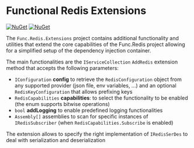 ﻿# Functional Redis Extensions

[![NuGet](https://img.shields.io/nuget/v/func-redis-extensions)](https://www.nuget.org/packages/func-redis-extensions/)
[![NuGet](https://img.shields.io/nuget/dt/func-redis-extensions)](https://www.nuget.org/packages/func-redis-extensions/)

The `Func.Redis.Extensions` project contains additional functionality and utilities that extend the core capabilities of the Func.Redis project allowing for a simplified setup of the dependency injection container.

The main functionalities are the `IServiceCollection` `AddRedis` extension method that accepts the following parameters:

- `IConfiguration` __config__ to retrieve the `RedisConfiguration` object from any supported provider (json file, env variables, ...) and an optional `RedisKeyConfiguration` that allows prefixing keys
- `RedisCapabilities` __capabilities__: to select the functionality to be enabled (the enum supports bitwise operations)
- `bool` __addLogging__ to enable predefined logging functionalities
- `Assembly[]` assemblies to scan for specific instances of `IRedisSubscriber` (when `RedisCapabilities.Subscribe` is enabled)

The extension allows to specify the right implementation of `IRedisSerDes` to deal with serialization and deserialization
